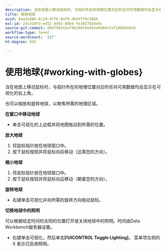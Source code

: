 ```yaml
---
description: 当在地图上移动鼠标时，与指针所在的地理位置对应的任何可用数据均会显示在可视化的右上角。
title: 使用地球
uuid: 8aa3ad86-8129-47f6-8af9-d645ff9c566b
exl-id: 2dc410fd-e452-4d03-88b9-fe1027b54e9c
source-git-commit: d9df90242ef96188f4e4b5e6d04cfef196b0a628
workflow-type: tm+mt
source-wordcount: '227'
ht-degree: 93%

---
```


# 使用地球{#working-with-globes}

当在地图上移动鼠标时，与指针所在的地理位置对应的任何可用数据均会显示在可视化的右上角。

也可以缩放和旋转地球，以聚焦所需的地理区域。

**在窗口中移动地球**

* 单击可视化的上边框并将地图拖动到所需的位置。

**放大地球**

1. 将鼠标指针放在地球窗口中。
1. 按下鼠标按钮并将鼠标向前移动（远离您的方向）。

**缩小地球**

1. 将鼠标指针放在地球窗口中。
1. 按下鼠标按钮并将鼠标向后移动（朝着您的方向）。

**旋转地球**

* 右键单击可视化并向所需的旋转方向拖动鼠标。

**切换地球中的照明**

可以根据给定时间的太阳的位置打开或关闭地球中的照明。时间由Data Workbench服务器设置。

* 右键单击可视化，然后单击&#x200B;**[!UICONTROL Toggle Lighting]**。 菜单项左侧的 X 表示已启用照明。

